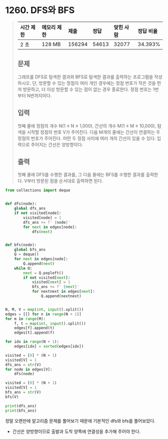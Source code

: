 # 1260. DFS와 BFS

> | 시간 제한 | 메모리 제한 | 제출   | 정답  | 맞힌 사람 | 정답 비율 |
> | :-------- | :---------- | :----- | :---- | :-------- | :-------- |
> | 2 초      | 128 MB      | 156294 | 54613 | 32077     | 34.393%   |
>
> ## 문제
>
> 그래프를 DFS로 탐색한 결과와 BFS로 탐색한 결과를 출력하는 프로그램을 작성하시오. 단, 방문할 수 있는 정점이 여러 개인 경우에는 정점 번호가 작은 것을 먼저 방문하고, 더 이상 방문할 수 있는 점이 없는 경우 종료한다. 정점 번호는 1번부터 N번까지이다.
>
> ## 입력
>
> 첫째 줄에 정점의 개수 N(1 ≤ N ≤ 1,000), 간선의 개수 M(1 ≤ M ≤ 10,000), 탐색을 시작할 정점의 번호 V가 주어진다. 다음 M개의 줄에는 간선이 연결하는 두 정점의 번호가 주어진다. 어떤 두 정점 사이에 여러 개의 간선이 있을 수 있다. 입력으로 주어지는 간선은 양방향이다.
>
> ## 출력
>
> 첫째 줄에 DFS를 수행한 결과를, 그 다음 줄에는 BFS를 수행한 결과를 출력한다. V부터 방문된 점을 순서대로 출력하면 된다.

```python
from collections import deque


def dfs(node):
    global dfs_ans
    if not visited[node]:
        visited[node] = 1
        dfs_ans += f' {node}'
        for next in edges[node]:
            dfs(next)


def bfs(node):
    global bfs_ans
    Q = deque()
    for next in edges[node]:
        Q.append(next)
    while Q:
        next = Q.popleft()
        if not visited[next]:
            visited[next] = 1
            bfs_ans += f' {next}'
            for nextnext in edges[next]:
                Q.append(nextnext)


N, M, V = map(int, input().split())
edges = [[] for n in range(N + 1)]
for m in range(M):
    f, t = map(int, input().split())
    edges[f].append(t)
    edges[t].append(f)

for idx in range(N + 1):
    edges[idx] = sorted(edges[idx])

visited = [0] * (N + 1)
visited[V] = 1
dfs_ans = str(V)
for node in edges[V]:
    dfs(node)

visited = [0] * (N + 1)
visited[V] = 1
bfs_ans = str(V)
bfs(V)

print(dfs_ans)
print(bfs_ans)
```

정말 오랜만에 알고리즘 문제를 풀어보기 때문에 기본적인 dfs와 bfs를 풀어보았다.

- 간선은 양방향이므로 출발과 도착 양쪽에 연결성을 추가해 주어야 한다.